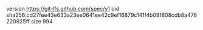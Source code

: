 version https://git-lfs.github.com/spec/v1
oid sha256:cd27fee43e633a23ee0641ee42c9ef16879c141f4b09f808cdb8a476220925ff
size 994
